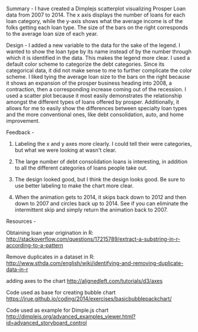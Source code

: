 Summary - I have created a Dimplejs scatterplot visualizing Prosper Loan data
from 2007 to 2014. The x axis displays the number of loans for each loan
category, while the y-axis shows what the average income is of the folks
getting each loan type. The size of the bars on the right corresponds to the
average loan size of each year.


Design - I added a new variable to the data for the sake of the legend. I wanted
to show the loan type by its name instead of by the number through which it is
identified in the data. This makes the legend more clear. I used a default color
scheme to categorize the debt categories. Since its categorical data, it did not
make sense to me to further complicate the color scheme. I liked tying the
average loan size to the bars on the right because it shows an expansion of the
prosper business heading into 2008, a contraction, then a
corresponding increase coming out of the recession. I used a scatter plot
because it most easily demonstrates the relationship amongst the different
types of loans offered by prosper. Additionally, it allows for me to easily show
the differences between specialty loan types and the more conventional ones, like
debt consolidation, auto, and home improvement.



Feedback -
1) Labeling the x and y axes more clearly. I could tell their were categories,
but what we were looking at wasn't clear.

2) The large number of debt consolidation loans is interesting, in addition to
all the different categories of loans people take out.

3) The design looked good, but I think the design looks good. Be sure to use
better labeling to make the chart more clear.

4) When the animation gets to 2014, it skips back down to 2012 and then down
to 2007 and circles back up to 2014. See if you can eliminate the intermittent
skip and simply return the animation back to 2007.

Resources -

Obtaining loan year origination in R:
http://stackoverflow.com/questions/17215789/extract-a-substring-in-r-according-to-a-pattern

Remove duplicates in a dataset in R:
http://www.sthda.com/english/wiki/identifying-and-removing-duplicate-data-in-r

adding axes to the chart
http://alignedleft.com/tutorials/d3/axes

Code used as base for creating bubble chart
https://jrue.github.io/coding/2014/exercises/basicbubblepackchart/

Code used as example for Dimple.js chart
http://dimplejs.org/advanced_examples_viewer.html?id=advanced_storyboard_control
